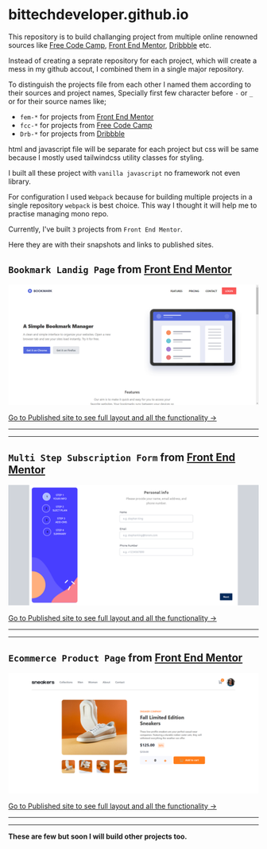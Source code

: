 # bittechdeveloper.github.io   

This repository is to build challanging project from multiple online renowned sources like [Free Code Camp](https://www.freecodecamp.org/), [Front End Mentor](https://www.frontendmentor.io/), [Dribbble](https://dribbble.com/) etc.   

Instead of creating a seprate repository for each project, which will create a mess in my github accout, I combined them in a single major repository.   

To distinguish the projects file from each other I named them according to their sources and project names, Specially first few character before `-` or `_` or for their source names like;   

- `fem-*` for projects from [Front End Mentor](https://www.frontendmentor.io/)   
- `fcc-*` for projects from [Free Code Camp](https://www.freecodecamp.org/)
- `Drb-*` for projects from [Dribbble](https://dribbble.com/)

html and javascript file will be separate for each project but css will be same because I mostly used tailwindcss utility classes for styling.   

I built all these project with `vanilla javascript` no framework not even library.   

For configuration I used `Webpack` because for building multiple projects in a single repository `webpack` is best choice. This way I thought it will help me to practise managing mono repo.

Currently, I've built `3` projects from `Front End Mentor`.   

Here they are with their snapshots and links to published sites.   

## `Bookmark Landig Page` from [Front End Mentor](https://www.frontendmentor.io/)   

![Bookmark landing page](./snapshots/fem-int-bookmark.png)   

[Go to Published site to see full layout and all the functionality ->](https://bittechdeveloper.github.io/projects/views/fem/fem-int-bookmark.html)   

***
***

## `Multi Step Subscription Form` from [Front End Mentor](https://www.frontendmentor.io/)   

![Multi step subscription form](./snapshots/fem-adv-multi-form.png)

[Go to Published site to see full layout and all the functionality ->](https://bittechdeveloper.github.io/projects/views/fem/fem-adv-multi-form.html)  

***
***

## `Ecommerce Product Page` from [Front End Mentor](https://www.frontendmentor.io/)   

![Ecommerce product page](./snapshots/fem-int-ecommerce.png)   

[Go to Published site to see full layout and all the functionality ->](https://bittechdeveloper.github.io/projects/views/fem/fem-int-ecommerce.html)   

***
***

**These are few but soon I will build other projects too.**